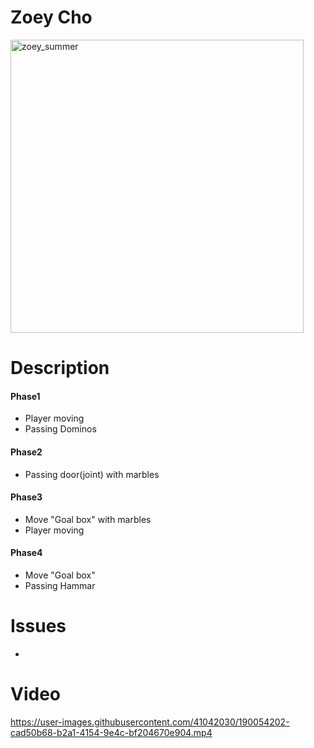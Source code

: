 # Zoey Cho

<img width="469" alt="zoey_summer" src="https://user-images.githubusercontent.com/41042030/190055143-67fdc59e-63fa-4439-9e1b-c75e8f11fe27.png">

# Description
#### Phase1
  * Player moving
  * Passing Dominos
#### Phase2
  * Passing door(joint) with marbles
#### Phase3
  * Move "Goal box" with marbles
  * Player moving
#### Phase4
  * Move "Goal box"
  * Passing Hammar
# Issues
-

# Video

https://user-images.githubusercontent.com/41042030/190054202-cad50b68-b2a1-4154-9e4c-bf204670e904.mp4

